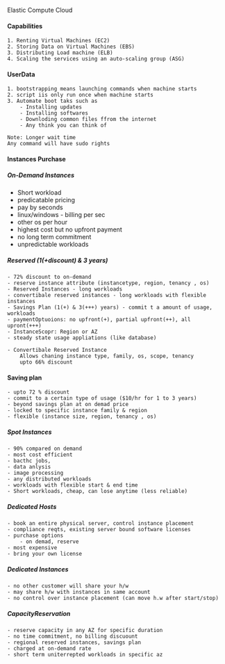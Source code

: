 Elastic Compute Cloud

#### Capabilities
	1. Renting Virtual Machines (EC2)
	2. Storing Data on Virtual Machines (EBS)
	3. Distributing Load machine (ELB)
	4. Scaling the services using an auto-scaling group (ASG)


#### UserData
	1. bootstrapping means launching commands when machine starts
	2. script iis only run once when machine starts
	3. Automate boot taks such as
		- Installing updates
		- Installing softwares
		- Downloding common files ffrom the internet
		- Any think you can think of

	Note: Longer wait time
	Any command will have sudo rights


#### Instances Purchase
##### On-Demand Instances
- Short workload
- predicatable pricing
- pay by seconds
- linux/windows - billing per sec
- other os per hour
- highest cost but no upfront payment
- no long term commitment
- unpredictable workloads


##### Reserved (1(+discount) & 3 years)
	- 72% discount to on-demand
	- reserve instance attribute (instancetype, region, tenancy , os)
	- Reserved Instances - long workloads
	- convertibale reserved instances - long workloads with flexible instances
	- Savings Plan (1(+) & 3(+++) years) - commit t a amount of usage, workloads
	- paymentOptuoions: no upfront(+), partial upfront(++), all upront(+++)
	- InstanceScopr: Region or AZ
	- steady state usage appliations (like database)

	- Convertibale Reserved Instance
		Allows chaning instance type, family, os, scope, tenancy
		upto 66% discount


#### Saving plan
	- upto 72 % discount
	- commit to a certain type of usage ($10/hr for 1 to 3 years)
	- beyond savings plan at on demad price
	- locked to specific instance family & region
	- flexible (instance size, region, tenancy , os)

##### Spot Instances
	- 90% compared on demand
	- most cost efficient
	- bacthc jobs, 
	- data anlysis
	- image processing
	- any distributed workloads
	- workloads with flexible start & end time
	- Short workloads, cheap, can lose anytime (less reliable)

##### Dedicated Hosts
	- book an entire physical server, control instance placement
	- compliance reqts, existing server bound software licenses
	- purchase options
		- on demad, reserve
	- most expensive
	- bring your own license

##### Dedicated Instances
	- no other customer will share your h/w
	- may share h/w with instances in same account
	- no control over instance placement (can move h.w after start/stop)

##### CapacityReservation
	- reserve capacity in any AZ for specific duration
	- no time commitment, no billing discuount
	- regional reserved instances, savings plan
	- charged at on-demand rate
	- short term uniterrepted workloads in specific az
